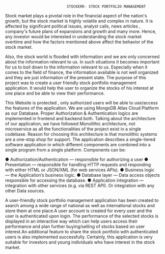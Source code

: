                                STOCKERR- STOCK PORTFOLIO MANAGEMENT
                              
Stock market plays a pivotal role in the financial aspect of the nation's growth, but the stock
market is highly volatile and complex in nature. It is affected by significant political issues,
analyst calls, news articles , company's future plans of expansions and growth and many
more. Hence, any investor would be interested in understanding the stock market overtime
and how the factors mentioned above affect the behavior of the stock market.

Also, the stock world is flooded with information and we are only concerned about the
information relevant to us. In such situations it becomes important for us to boil down to
the information relevant to us. Especially when it comes to the field of finance, the
information available is not well organized and they are just information of the present state.
The purpose of this project was to create a user friendly stock portfolio management
application. It would help the user to organize the stocks of his interest at one place and be
able to view their performance.

This Website is protected , only authorized users will be able to use/access the features of the
application. We are using MongoDB Atlas Cloud Platform as our Database. Proper
Authorization & Authentication logics are implemented in frontend and backend both.
Talking about the architecture of our application, we have followed Monolithic architecture, not
microservice as all the functionalities of the project exist in a single codebase. Reason for
choosing this architecture is that monolithic systems are a one-stop shop for support.
The application describes a single-tiered software application in which different components are
combined into a single program from a single platform. Components can be:

● Authorization/Authentication — responsible for authorizing a user
● Presentation — responsible for handling HTTP requests and responding with either HTML
or JSON/XML (for web services APIs).
● Business logic — the Application’s business logic.
● Database layer — Data access objects responsible for accessing the database.
● Application integration — integration with other services (e.g. via REST API). Or
integration with any other Data sources.

A user-friendly stock portfolio management application has been created to search among a
wide range of national as well as international stocks and store them at one place.A user
account is created for every user and the user is authenticated upon login.
The performance of the selected stocks is displayed in an interactive way which can help users
access their performance and plan further buying/selling of stocks based on user interest.An
additional feature to share the stock portfolio with authenticated users is also implemented
successfully.
Certainly, this application is very suitable for investors and young individuals who have
interest in the stock market.

